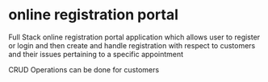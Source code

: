 # online registration portal
Full Stack online registration portal application which allows user to register or login and then create and handle registration with respect to customers
and their issues pertaining to a specific appointment

CRUD Operations can be done for customers
